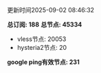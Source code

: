 更新时间2025-09-02 08:46:32

**总订阅: 188**
**总节点: 45334**
- vless节点: 20053
- hysteria2节点: 20

**google ping有效节点: 231**
